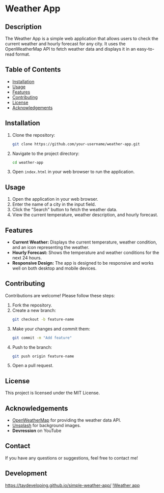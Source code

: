 # Weather App

## Description

The Weather App is a simple web application that allows users to check the current weather and hourly forecast for any city. It uses the OpenWeatherMap API to fetch weather data and displays it in an easy-to-read format.

## Table of Contents

- [Installation](#installation)
- [Usage](#usage)
- [Features](#features)
- [Contributing](#contributing)
- [License](#license)
- [Acknowledgements](#acknowledgements)

## Installation

1. Clone the repository:
    ```bash
    git clone https://github.com/your-username/weather-app.git
    ```
2. Navigate to the project directory:
    ```bash
    cd weather-app
    ```
3. Open `index.html` in your web browser to run the application.

## Usage

1. Open the application in your web browser.
2. Enter the name of a city in the input field.
3. Click the "Search" button to fetch the weather data.
4. View the current temperature, weather description, and hourly forecast.

## Features

- **Current Weather:** Displays the current temperature, weather condition, and an icon representing the weather.
- **Hourly Forecast:** Shows the temperature and weather conditions for the next 24 hours.
- **Responsive Design:** The app is designed to be responsive and works well on both desktop and mobile devices.

## Contributing

Contributions are welcome! Please follow these steps:

1. Fork the repository.
2. Create a new branch:
    ```bash
    git checkout -b feature-name
    ```
3. Make your changes and commit them:
    ```bash
    git commit -m "Add feature"
    ```
4. Push to the branch:
    ```bash
    git push origin feature-name
    ```
5. Open a pull request.

## License

This project is licensed under the MIT License.

## Acknowledgements

- [OpenWeatherMap](https://openweathermap.org/) for providing the weather data API.
- [Unsplash](https://unsplash.com/) for background images.
- **Devression** on YouTube

## Contact

If you have any questions or suggestions, feel free to contact me!

## Development

https://taydeveloping.github.io/simple-weather-app/
[!Weather app](./assets/Screenshot%20(405).png)